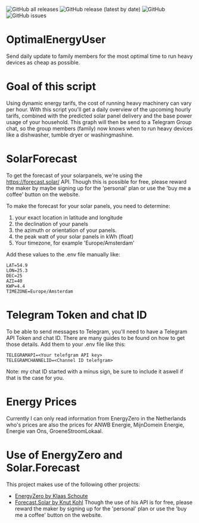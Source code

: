 ![GitHub all releases](https://img.shields.io/github/downloads/thegabeman/OptimalEnergyUser/total?logo=Github&style=plastic)
![GitHub release (latest by date)](https://img.shields.io/github/v/release/thegabeman/OptimalEnergyUser?style=plastic)
![GitHub](https://img.shields.io/github/license/thegabeman/OptimalEnergyUser?style=plastic)
![GitHub issues](https://img.shields.io/github/issues/thegabeman/OptimalEnergyUser?style=plastic)

# OptimalEnergyUser
Send daily update to family members for the most optimal time to run heavy devices as cheap as possible.

# Goal of this script
Using dynamic energy tarifs, the cost of running heavy machinery can vary per hour. With this script you'll get a daily overview of the upcoming hourly tarifs, combined with the predicted solar panel delivery and the base power usage of your household. This graph will then be send to a Telegram Group chat, so the group members (family) now knows when to run heavy devices like a dishwasher, tumble dryer or washingmashine.

# SolarForecast
To get the forecast of your solarpanels, we're using the https://forecast.solar/ API. Though this is possible for free, please reward the maker by maybe signing up for the 'personal' plan or use the 'buy me a coffee' button on the website.

To make the forecast for your solar panels, you need to determine:
1. your exact location in latitude and longitude
2. the declination of your panels
3. the azimuth or orientation of your panels.
4. the peak watt of your solar panels in kWh (float)
5. Your timezone, for example 'Europe/Amsterdam'

Add these values to the .env file manually like:
```
LAT=54.9
LON=25.3
DEC=25
AZI=40
KWP=4.4
TIMEZONE=Europe/Amsterdam
```

# Telegram Token and chat ID
To be able to send messages to Telegram, you'll need to have a Telegram API Token and chat ID. There are many guides to be found on how to get those details. Add them to your .env file like this:
```
TELEGRAMAPI=<Your telefgram API key>
TELEGRAMCHANNELID=<Channel ID telefgram>
```
Note: my chat ID started with a minus sign, be sure to include it aswell if that is the case for you.

# Energy Prices
Currently I can only read information from EnergyZero in the Netherlands who's prices are also the prices for ANWB Energie, MijnDomein Energie, Energie van Ons, GroeneStroomLokaal.


# Use of EnergyZero and Solar.Forecast
This project makes use of the following other projects:
- [EnergyZero by Klaas Schoute](https://github.com/klaasnicolaas/python-energyzero)
- [Forecast.Solar by Knut Kohl](https://forecast.solar/) Though the use of his API is for free, please reward the maker by signing up for the 'personal' plan or use the 'buy me a coffee' button on the website.



